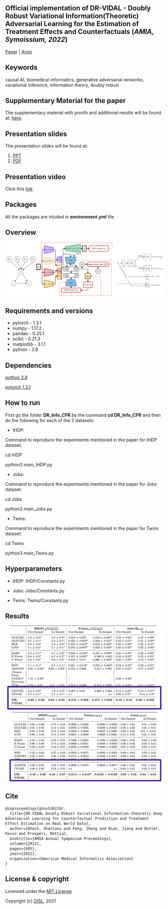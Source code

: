 ## Official implementation of DR-VIDAL - Doubly Robust Variational Information(Theoretic) Adversarial Learning for the Estimation of Treatment Effects and Counterfactuals (*AMIA, Symoissium, 2022*)
[Paper](https://www.ncbi.nlm.nih.gov/pmc/articles/PMC10148269/) | [Arxiv](https://arxiv.org/pdf/2303.04201.pdf)
## Keywords
causal AI, biomedical informatics, generative adversarial networks, variational inference, information theory, doubly robust

## Supplementary Material for the paper
The supplementary material with proofs and additional results will be found at: [here](https://github.com/Shantanu48114860/DR-VIDAL/blob/main/DR_VIDAL_AMIA-Supp.pdf).

## Presentation slides
The presentation slides will be found at: 
1. [PPT](https://github.com/Shantanu48114860/DR-VIDAL-AMIA-22/blob/main/AMIA2022-powerpoint.pptx)
2. [PDF](https://github.com/Shantanu48114860/DR-VIDAL-AMIA-22/blob/main/AMIA2022-powerpoint.pdf)

## Presentation video
Click this [link](https://www.youtube.com/watch?v=BB5fLYxBFV4).

## Packages
All the packages are inluded in **environment.yml** file

## Overview
<img src="https://github.com/Shantanu48114860/DR-VIDAL-AMIA-22/blob/main/DR_VIDAL.png"/>

## Requirements and versions
- pytorch - 1.3.1
- numpy - 1.17.2 
- pandas - 0.25.1 
- scikit - 0.21.3 
- matplotlib - 3.1.1 
- python -  3.8

## Dependencies
[python 3.8](https://www.python.org/downloads/release/)

[pytorch 1.3.1](https://pytorch.org/get-started/previous-versions/)

## How to run
First go the folder **DR_Info_CFR** by the command **cd DR_Info_CFR** and then do the following for each of the 3 datasets:

- IHDP: 

Command to reproduce the experiments mentioned in the paper for IHDP dataset:

cd IHDP 

python3 main_IHDP.py

- Jobs: 

Command to reproduce the experiments mentioned in the paper for Jobs dataset:

  cd Jobs 
  
  python3 main_Jobs.py

- Twins: 

Command to reproduce the experiments mentioned in the paper for Twins dataset:

  cd Twins 
  
  python3 main_Twins.py


## Hyperparameters
 - IHDP:
 IHDP/Constants.py
 
 - Jobs:
 Jobs/Constants.py
 
 - Twins: 
 Twins/Constants.py
 
## Results
<img src="https://github.com/Shantanu48114860/DR-VIDAL-AMIA-22/blob/main/Results_1.png"/>

<img src="https://github.com/Shantanu48114860/DR-VIDAL-AMIA-22/blob/main/Results_2.png"/>

## Cite
```
@inproceedings{ghosh2022dr,
  title={DR-VIDAL-Doubly Robust Variational Information-theoretic Deep Adversarial Learning for Counterfactual Prediction and Treatment Effect Estimation on Real World Data},
  author={Ghosh, Shantanu and Feng, Zheng and Bian, Jiang and Butler, Kevin and Prosperi, Mattia},
  booktitle={AMIA Annual Symposium Proceedings},
  volume={2022},
  pages={485},
  year={2022},
  organization={American Medical Informatics Association}
}
```

## License & copyright

Licensed under the [MIT License](LICENSE)

Copyright (c) [DISL](https://epidemiology.phhp.ufl.edu/research/disl), 2021
